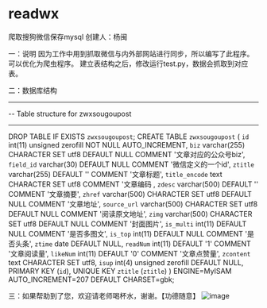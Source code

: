 # readwx
爬取搜狗微信保存mysql
创建人：杨闽

一：说明
因为工作中用到抓取微信与内外部网站进行同步，所以编写了此程序。
可以优化为爬虫程序。
建立表结构之后，修改运行test.py，数据会抓取到对应表。


二：数据库结构
-- ----------------------------
-- Table structure for zwxsougoupost
-- ----------------------------
DROP TABLE IF EXISTS `zwxsougoupost`;
CREATE TABLE `zwxsougoupost` (
  `id` int(11) unsigned zerofill NOT NULL AUTO_INCREMENT,
  `biz` varchar(255) CHARACTER SET utf8 DEFAULT NULL COMMENT '文章对应的公众号biz',
  `field_id` varchar(30) DEFAULT NULL COMMENT '微信定义的一个id',
  `ztitle` varchar(255) DEFAULT '' COMMENT '文章标题',
  `title_encode` text CHARACTER SET utf8 COMMENT '文章编码 ,
  `zdesc` varchar(500) DEFAULT '' COMMENT '文章摘要',
  `zhref` varchar(500) CHARACTER SET utf8 DEFAULT NULL COMMENT '文章地址',
  `source_url` varchar(500) CHARACTER SET utf8 DEFAULT NULL COMMENT '阅读原文地址',
  `zimg` varchar(500) CHARACTER SET utf8 DEFAULT NULL COMMENT '封面图片',
  `is_multi` int(11) DEFAULT NULL COMMENT '是否多图文',
  `is_top` int(11) DEFAULT NULL COMMENT '是否头条',
  `ztime` date DEFAULT NULL,
  `readNum` int(11) DEFAULT '1' COMMENT '文章阅读量',
  `likeNum` int(11) DEFAULT '0' COMMENT '文章点赞量',
  `zcontent` text CHARACTER SET utf8,
  `isup` int(4) unsigned zerofill DEFAULT NULL,
  PRIMARY KEY (`id`),
  UNIQUE KEY `ztitle` (`ztitle`)
) ENGINE=MyISAM AUTO_INCREMENT=207 DEFAULT CHARSET=gbk;

三：如果帮助到了您，欢迎请老师喝杯水，谢谢。【功德随意】
![image](https://github.com/xocom/readwx/blob/master/screenshots/pay.png)

